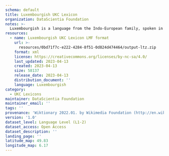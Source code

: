 ```yaml
---
schema: default
title: Luxembourgish UKC Lexicon
organization: DataScientia Foundation
notes: >-
  Luxembourgish is a language from the Indo-European family, spoken in Eurasia. The UKC Lexicon of Luxembourgish is represented as a lexico-semantic network. It consists of words, word senses, synsets, as well as sense-level and synset-level relationships.
resources:
  - name: Luxembourgish UKC Lexicon LMF format
    url: >-
      resources/0bd71f7c-e222-4284-8f51-0d824d474464/output-ltz.zip
    format: xml
    license: https://creativecommons.org/licenses/by-nc-sa/4.0/
    last_updated: 2023-04-13
    created: 2023-04-13
    size: 58137
    release_date: 2023-04-13
    distribution_document: ''
    language: Luxembourgish
category:
  - UKC Lexicons
maintainer: DataScientia Foundation
maintainer_email: ''
tags: ''
provenance: 'Wiktionary 2022.01. by Wikimedia Foundation (http://en.wiktionary.org); CogNet 2.1 by Khuyagbaatar Batsuren, National University of Mongolia (http://cognet.ukc.disi.unitn.it); KinDiv: Kinship Diversity 1.0 by Temuulen Khishigsuren (http://ukc.disi.unitn.it/index.php/kinship/); MorphyNet 2.0 by Gábor Bella and Khuyagbaatar Batsuren (http://ukc.disi.unitn.it/index.php/morphynet/); Antonymy 1.0 by Gábor Bella (http://ukc.datascientia.eu); Princeton WordNet 2.1 by Princeton University (https://wordnet.princeton.edu)'
version: '1.0'
dataset_level: Language Level (L1-2)
dataset_access: Open Access
dataset_description: ''
landing_page: ''
latitude_map: 49.83
longitude_map: 6.17
---
```

